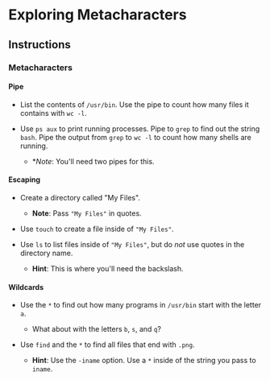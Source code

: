 # Exploring Metacharacters
## Instructions
### Metacharacters
#### Pipe
- List the contents of `/usr/bin`. Use the pipe to count how many files it contains with `wc -l`.

- Use `ps aux` to print running processes. Pipe to `grep` to find out the string `bash`. Pipe the output from `grep` to `wc -l` to count how many shells are running.
  - **Note*: You'll need two pipes for this.

#### Escaping
- Create a directory called "My Files".
  - **Note**: Pass `"My Files"` in quotes. 

- Use `touch` to create a file inside of `"My Files"`.

- Use `ls` to list files inside of `"My Files"`, but do _not_ use quotes in the directory name.
  - **Hint**: This is where you'll need the backslash.

#### Wildcards
- Use the `*` to find out how many programs in `/usr/bin` start with the letter `a`.
  - What about with the letters `b`, `s`, and `q`?

- Use `find` and the `*` to find all files that end with `.png`.
  - **Hint**: Use the `-iname` option. Use a `*` inside of the string you pass to `iname`.
